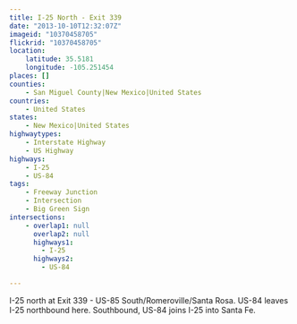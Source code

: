 ```yaml
---
title: I-25 North - Exit 339
date: "2013-10-10T12:32:07Z"
imageid: "10370458705"
flickrid: "10370458705"
location:
    latitude: 35.5181
    longitude: -105.251454
places: []
counties:
    - San Miguel County|New Mexico|United States
countries:
    - United States
states:
    - New Mexico|United States
highwaytypes:
    - Interstate Highway
    - US Highway
highways:
    - I-25
    - US-84
tags:
    - Freeway Junction
    - Intersection
    - Big Green Sign
intersections:
    - overlap1: null
      overlap2: null
      highways1:
        - I-25
      highways2:
        - US-84

---
```

I-25 north at Exit 339 - US-85 South/Romeroville/Santa Rosa.  US-84 leaves I-25 northbound here.  Southbound, US-84 joins I-25 into Santa Fe.